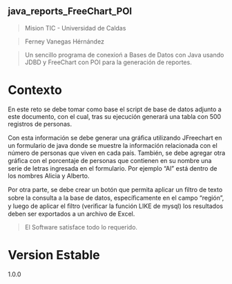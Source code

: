 ## java_reports_FreeChart_POI

>Mision TIC - Universidad de Caldas

>Ferney Vanegas Hérnández

>Un sencillo programa de conexioń a Bases de Datos con Java usando JDBD y FreeChart con POI para la generación de reportes.

# Contexto

En este reto se debe tomar como base el script de base de datos adjunto a este documento, con el cual, tras su ejecución generará una tabla con 500 registros de personas.

Con esta información se debe generar una gráﬁca utilizando JFreechart en un formulario de java donde se muestre la información relacionada con el número de personas que viven en cada país. También, se debe agregar otra gráﬁca con el porcentaje de personas que contienen en su nombre una serie de letras ingresada en el formulario. Por ejemplo “Al” está dentro de los nombres Alicia y Alberto.

Por otra parte, se debe crear un botón que permita aplicar un ﬁltro de texto sobre la consulta a la base de datos, especíﬁcamente en el campo “región”, y luego de aplicar el ﬁltro (veriﬁcar la función LIKE de mysql) los resultados deben ser exportados a un archivo de Excel.

> El Software satisface todo lo requerido.

# Version Estable

1.0.0
